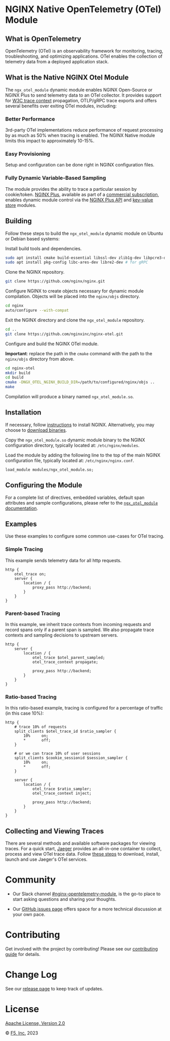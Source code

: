 # NGINX Native OpenTelemetry (OTel) Module

## What is OpenTelemetry
OpenTelemetry (OTel) is an observability framework for monitoring, tracing, troubleshooting, and optimizing applications. OTel enables the collection of telemetry data from a deployed application stack.

## What is the Native NGINX Otel Module
The `ngx_otel_module` dynamic module enables NGINX Open-Source or NGINX Plus to send telemetry data to an OTel collector. It provides support for [W3C trace context](https://www.w3.org/TR/trace-context/) propagation, OTLP/gRPC trace exports and offers several benefits over exiting OTel modules, including:

### Better Performance ###
3rd-party OTel implementations reduce performance of request processing by as much as 50% when tracing is enabled. The NGINX Native module limits this impact to approximately 10-15%.

### Easy Provisioning ###
Setup and configuration can be done right in NGINX configuration files.

### Fully Dynamic Variable-Based Sampling ###
The module provides the ability to trace a particular session by cookie/token. [NGINX Plus](https://www.nginx.com/products/nginx/), available as part of a [commercial subscription](https://www.nginx.com/products/), enables dynamic module control via the [NGINX Plus API](http://nginx.org/en/docs/http/ngx_http_api_module.html) and [key-value store](http://nginx.org/en/docs/http/ngx_http_keyval_module.html) modules.

## Building
Follow these steps to build the `ngx_otel_module` dynamic module on Ubuntu or Debian based systems:

Install build tools and dependencies.
```bash
sudo apt install cmake build-essential libssl-dev zlib1g-dev libpcre3-dev
sudo apt install pkg-config libc-ares-dev libre2-dev # for gRPC
```

Clone the NGINX repository.
```bash
git clone https://github.com/nginx/nginx.git
```

Configure NGINX to create objects necessary for dynamic module compilation. Objects will be placed into the `nginx/objs` directory.
```bash
cd nginx
auto/configure --with-compat
```

Exit the NGINX directory and clone the `ngx_otel_module` repository.
```bash
cd ..
git clone https://github.com/nginxinc/nginx-otel.git
```

Configure and build the NGINX OTel module.

**Important**: replace the path in the `cmake` command with the path to the `nginx/objs` directory from above.
```bash
cd nginx-otel
mkdir build
cd build
cmake -DNGX_OTEL_NGINX_BUILD_DIR=/path/to/configured/nginx/objs ..
make
```

Compilation will produce a binary named `ngx_otel_module.so`.

## Installation
If necessary, follow [instructions](https://nginx.org/en/docs/install.html) to install NGINX. Alternatively, you may choose to [download binaries](https://nginx.org/en/download.html).

Copy the `ngx_otel_module.so` dynamic module binary to the NGINX configuration directory, typically located at: `/etc/nginx/modules`.

Load the module by adding the following line to the top of the main NGINX configuration file, typically located at: `/etc/nginx/nginx.conf`.

```nginx
load_module modules/ngx_otel_module.so;
```

## Configuring the Module
For a complete list of directives, embedded variables, default span attributes and sample configurations, please refer to the [`ngx_otel_module` documentation](https://nginx.org/en/docs/ngx_otel_module.html).

## Examples
Use these examples to configure some common use-cases for OTel tracing.

### Simple Tracing
This example sends telemetry data for all http requests.

```nginx
http {
    otel_trace on;
    server {
        location / {
            proxy_pass http://backend;
        }
    }
}
```

### Parent-based Tracing
In this example, we inherit trace contexts from incoming requests and record spans only if a parent span is sampled. We also propagate trace contexts and sampling decisions to upstream servers.

```nginx
http {
    server {
        location / {
            otel_trace $otel_parent_sampled;
            otel_trace_context propagate;

            proxy_pass http://backend;
        }
    }
}
```

### Ratio-based Tracing
In this ratio-based example, tracing is configured for a percentage of traffic (in this case 10%):

```nginx
http {
    # trace 10% of requests
    split_clients $otel_trace_id $ratio_sampler {
        10%     on;
        *       off;
    }

    # or we can trace 10% of user sessions
    split_clients $cookie_sessionid $session_sampler {
        10%     on;
        *       off;
    }

    server {
        location / {
            otel_trace $ratio_sampler;
            otel_trace_context inject;

            proxy_pass http://backend;
        }
    }
}
```

## Collecting and Viewing Traces
There are several methods and available software packages for viewing traces. For a quick start, [Jaeger](https://www.jaegertracing.io/) provides an all-in-one container to collect, process and view OTel trace data. Follow [these steps](https://www.jaegertracing.io/docs/next-release/deployment/#all-in-one) to download, install, launch and use Jaeger's OTel services.

# Community
- Our Slack channel [#nginx-opentelemetry-module](https://nginxcommunity.slack.com/archives/C05NMNAQDU6), is the go-to place to start asking questions and sharing your thoughts.

- Our [GitHub issues page](https://github.com/nginxinc/nginx-otel/issues) offers space for a more technical discussion at your own pace.

# Contributing
Get involved with the project by contributing! Please see our [contributing guide](CONTRIBUTING.md) for details.

# Change Log
See our [release page](https://github.com/nginxinc/nginx-otel/releases) to keep track of updates.

# License
[Apache License, Version 2.0](https://github.com/nginxinc/nginx-otel/blob/main/LICENSE)

&copy; [F5, Inc.](https://www.f5.com/) 2023
